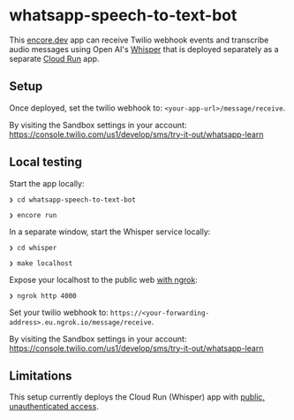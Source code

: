 # whatsapp-speech-to-text-bot

This [encore.dev](https://encore.dev/) app can receive Twilio webhook events and transcribe audio messages using Open AI's [Whisper](https://github.com/openai/whisper) that is deployed separately as a separate [Cloud Run](https://cloud.google.com/run) app.

## Setup

Once deployed, set the twilio webhook to: `<your-app-url>/message/receive`.

By visiting the Sandbox settings in your account:
https://console.twilio.com/us1/develop/sms/try-it-out/whatsapp-learn

## Local testing

Start the app locally:

```
❯ cd whatsapp-speech-to-text-bot

❯ encore run
```

In a separate window, start the Whisper service locally:

```
❯ cd whisper 

❯ make localhost
```

Expose your localhost to the public web [with ngrok](https://www.twilio.com/blog/test-your-webhooks-locally-with-ngrok-html):

```
❯ ngrok http 4000
```

Set your twilio webhook to: `https://<your-forwarding-address>.eu.ngrok.io/message/receive`.

By visiting the Sandbox settings in your account:
https://console.twilio.com/us1/develop/sms/try-it-out/whatsapp-learn

## Limitations

This setup currently deploys the Cloud Run (Whisper) app with [public, unauthenticated access](https://cloud.google.com/run/docs/authenticating/public).

